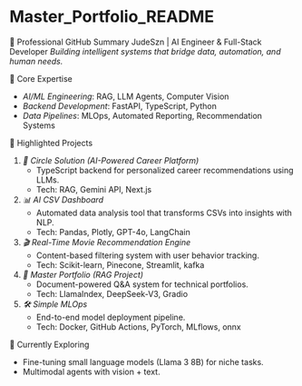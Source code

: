 # Master_Portfolio_README




🚀 Professional GitHub Summary
JudeSzn | AI Engineer & Full-Stack Developer 
_Building intelligent systems that bridge data, automation, and human needs._

🔧 Core Expertise
- *AI/ML Engineering*: RAG, LLM Agents, Computer Vision
- *Backend Development*: FastAPI, TypeScript, Python
- *Data Pipelines*: MLOps, Automated Reporting, Recommendation Systems

🌟 Highlighted Projects
1. *🤖 Circle Solution (AI-Powered Career Platform)*
    - TypeScript backend for personalized career recommendations using LLMs.
    - Tech: RAG, Gemini API, Next.js
2. *📊 AI CSV Dashboard*
    - Automated data analysis tool that transforms CSVs into insights with NLP.
    - Tech: Pandas, Plotly, GPT-4o, LangChain 
3. *🎬 Real-Time Movie Recommendation Engine*
    - Content-based filtering system with user behavior tracking.
    - Tech: Scikit-learn, Pinecone, Streamlit, kafka
4. *📑 Master Portfolio (RAG Project)*
    - Document-powered Q&A system for technical portfolios.
    - Tech: LlamaIndex, DeepSeek-V3, Gradio
5. *🛠️ Simple MLOps*
    - End-to-end model deployment pipeline.
    - Tech: Docker, GitHub Actions, PyTorch, MLflows, onnx

🌱 Currently Exploring
- Fine-tuning small language models (Llama 3 8B) for niche tasks.
- Multimodal agents with vision + text.


